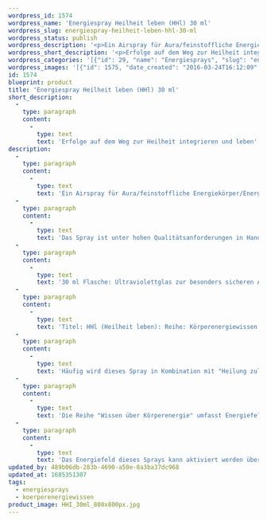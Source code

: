 ```yaml
---
wordpress_id: 1574
wordpress_name: 'Energiespray Heilheit leben (HHl) 30 ml'
wordpress_slug: energiespray-heilheit-leben-hhl-30-ml
wordpress_status: publish
wordpress_description: '<p>Ein Airspray für Aura/feinstoffliche Energiekörper/Energiefelder. Impulse für Selbstheilungskräfte mit einem aktivierbaren Schwingungsfeld zu: Heilheit leben. Erfolgte Heilungsschritte integrieren und ganzheitlich, aktiv leben. Es ist eine bewusste Entscheidung, am Heilungsprozess selbst, aktiv mitzuwirken und die Erfolge dauerhaft umzusetzen und zu leben. Unter Umständen ist eine aktive Auseinandersetzung erforderlich mit bisherigen, weniger heilungsförderlichen Gewohnheiten,... <a href="https://my.feenbaum.de/erklaerung-zu-hzl-und-hhl/">weiterlesen</a></p><p>Das Spray ist unter hohen Qualitätsanforderungen in Handarbeit in Deutschland hergestellt aus mehrfach gereinigtem und energetisiertem Wasser (75%, konserviert mit 96%igem Weingeist (25%).</p><p>30 ml Flasche: Ultraviolettglas zur besonders sicheren Aufbewahrung mit hochwertigem, goldfarbenen Metallpumpzerstäuber mit Schutzkappe (Steigrohr: Kunststoff). Etikett: wasserfest, leicht energetisiert mit dem Informationsfeld des Airsprays. Erhältlich auch als 100 ml-Sprühflasche.</p><p>Titel: HHl (Heilheit leben): Reihe: Körperenergiewissen<br />Häufig wird dieses Spray in Kombination mit <a href="https://my.feenbaum.de/produkt/energiespray-heilung-zulassen-hzl/">"Heilung zulassen (HZl)"</a> angewendet.</p><p><a href="https://my.feenbaum.de/anwendung-energiesprays/">Anwendungshinweise</a></p><p>Die Reihe "Wissen über Körperenergie" umfasst Energiefelder in Bezug auf sämtliche Funktionen und Teilbereiche des menschlichen Körpers. Rechtlicher Hinweis: Es handelt sich bei diesen Bildern um Energiefelder mit Impulsen, um Wissen selbst zu entwickeln. Sie ersetzen nicht den Besuch bei einem Arzt etc. oder therapeutischer Anwendungen.  Für Praxisausstattung sowie die Anwendung für andere Personen etc. beraten wir Sie gerne.</p><p>Das Energiefeld dieses Sprays kann aktiviert werden über das bewusste Konzentrieren auf den für sich selbst erwünschten inneren Zustand an Wissen über Körperenergien. Es aktiviert sich jeweils der Teil des Sprayinformationsfeldes, der jeweils förderlich ist.</p>'
wordpress_short_description: '<p>Erfolge auf dem Weg zur Heilheit integrieren und leben</p>'
wordpress_categories: '[{"id": 29, "name": "Energiesprays", "slug": "energiesprays"}, {"id": 31, "name": "K\u00f6rperenergiewissen", "slug": "koerperenergiewissen"}]'
wordpress_images: '[{"id": 1575, "date_created": "2016-03-24T16:12:09", "date_created_gmt": "2016-03-24T14:12:09", "date_modified": "2016-03-24T16:12:09", "date_modified_gmt": "2016-03-24T14:12:09", "src": "https://my.feenbaum.de/wp-content/uploads/2016/03/HHI_30ml_800x800px.jpg", "name": "HHI_30ml_800x800px", "alt": ""}]'
id: 1574
blueprint: product
title: 'Energiespray Heilheit leben (HHl) 30 ml'
short_description:
  -
    type: paragraph
    content:
      -
        type: text
        text: 'Erfolge auf dem Weg zur Heilheit integrieren und leben'
description:
  -
    type: paragraph
    content:
      -
        type: text
        text: 'Ein Airspray für Aura/feinstoffliche Energiekörper/Energiefelder. Impulse für Selbstheilungskräfte mit einem aktivierbaren Schwingungsfeld zu: Heilheit leben. Erfolgte Heilungsschritte integrieren und ganzheitlich, aktiv leben. Es ist eine bewusste Entscheidung, am Heilungsprozess selbst, aktiv mitzuwirken und die Erfolge dauerhaft umzusetzen und zu leben. Unter Umständen ist eine aktive Auseinandersetzung erforderlich mit bisherigen, weniger heilungsförderlichen Gewohnheiten,... weiterlesen'
  -
    type: paragraph
    content:
      -
        type: text
        text: 'Das Spray ist unter hohen Qualitätsanforderungen in Handarbeit in Deutschland hergestellt aus mehrfach gereinigtem und energetisiertem Wasser (75%, konserviert mit 96%igem Weingeist (25%).'
  -
    type: paragraph
    content:
      -
        type: text
        text: '30 ml Flasche: Ultraviolettglas zur besonders sicheren Aufbewahrung mit hochwertigem, goldfarbenen Metallpumpzerstäuber mit Schutzkappe (Steigrohr: Kunststoff). Etikett: wasserfest, leicht energetisiert mit dem Informationsfeld des Airsprays. Erhältlich auch als 100 ml-Sprühflasche.'
  -
    type: paragraph
    content:
      -
        type: text
        text: 'Titel: HHl (Heilheit leben): Reihe: Körperenergiewissen'
  -
    type: paragraph
    content:
      -
        type: text
        text: 'Häufig wird dieses Spray in Kombination mit "Heilung zulassen (HZl)" angewendet.'
  -
    type: paragraph
    content:
      -
        type: text
        text: 'Die Reihe "Wissen über Körperenergie" umfasst Energiefelder in Bezug auf sämtliche Funktionen und Teilbereiche des menschlichen Körpers. Rechtlicher Hinweis: Es handelt sich bei diesen Bildern um Energiefelder mit Impulsen, um Wissen selbst zu entwickeln. Sie ersetzen nicht den Besuch bei einem Arzt etc. oder therapeutischer Anwendungen.  Für Praxisausstattung sowie die Anwendung für andere Personen etc. beraten wir Sie gerne.'
  -
    type: paragraph
    content:
      -
        type: text
        text: 'Das Energiefeld dieses Sprays kann aktiviert werden über das bewusste Konzentrieren auf den für sich selbst erwünschten inneren Zustand an Wissen über Körperenergien. Es aktiviert sich jeweils der Teil des Sprayinformationsfeldes, der jeweils förderlich ist.'
updated_by: 489b06db-283b-4690-a50e-8a3ba37dc968
updated_at: 1685351307
tags:
  - energiesprays
  - koerperenergiewissen
product_image: HHI_30ml_800x800px.jpg
---
```

